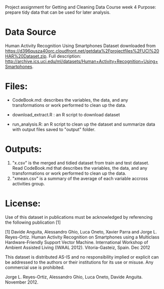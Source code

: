 Project assignment for Getting and Cleaning Data Course week 4
Purpose: prepare tidy data that can be used for later analysis.

Data Source
===========
Human Activity Recognition Using Smartphones Dataset downloaded from <https://d396qusza40orc.cloudfront.net/getdata%2Fprojectfiles%2FUCI%20HAR%20Dataset.zip>. 
Full description: <http://archive.ics.uci.edu/ml/datasets/Human+Activity+Recognition+Using+Smartphones>.


Files:
======
- CodeBook.md: describes the variables, the data, and any transformations or work performed to clean up the data.

- download_extract.R : an R script to download dataset

- run_analysis.R: an R script to clean up the dataset and summarize data with output files saved to "output" folder.


Outputs:
========
1. "x.csv" is the merged and tidied dataset from train and test dataset. Read CodeBook.md  that describes the variables, the data, and any transformations or work performed to clean up the data.
2. "xmean.csv" is a summary of the average of each variable accross activities group.


License:
========
Use of this dataset in publications must be acknowledged by referencing the following publication [1] 

[1] Davide Anguita, Alessandro Ghio, Luca Oneto, Xavier Parra and Jorge L. Reyes-Ortiz. Human Activity Recognition on Smartphones using a Multiclass Hardware-Friendly Support Vector Machine. International Workshop of Ambient Assisted Living (IWAAL 2012). Vitoria-Gasteiz, Spain. Dec 2012

This dataset is distributed AS-IS and no responsibility implied or explicit can be addressed to the authors or their institutions for its use or misuse. Any commercial use is prohibited.

Jorge L. Reyes-Ortiz, Alessandro Ghio, Luca Oneto, Davide Anguita. November 2012.
